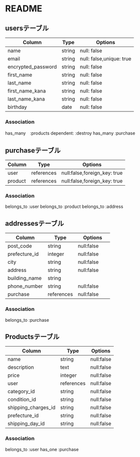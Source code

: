 # README

## usersテーブル

|Column            |Type   |Options                 |
|------------------|-------|------------------------|
|name              |string |null: false            |
|email             |string |null: false,unique: true|
|encrypted_password|string |null: false            |
|first_name        |string |null: false            |
|last_name         |string |null: false            |
|first_name_kana   |string |null: false            |
|last_name_kana    |string |null: false            |
|birthday          |date   |null: false            |


### Association
has_many　:products dependent: :destroy
has_many :purchase

## purchaseテーブル

|Column      |Type      |Options                     |
|------------|----------|----------------------------|
|user        |references|null:false,foreign_key: true|
|product     |references|null:false,foreign_key: true|

### Association
belongs_to :user
belongs_to :product
belongs_to :address

## addressesテーブル
|Column         |Type      |Options                     |
|---------------|----------|----------------------------|
|post_code      |string    |null:false                  |
|prefecture_id  |integer   |null:false                  |
|city           |string    |null:false                  |
|address        |string    |null:false                  |
|building_name  |string    |　　　　　　                  |
|phone_number   |string    |null:false                  |
|purchase       |references|null:false                  |

### Association
belongs_to :purchase

## Productsテーブル
|Column             |Type      |Options                     |
|-------------------|----------|----------------------------|
|name               |string    |null:false                  |
|description        |text      |null:false                  |
|price              |integer   |null:false                  |
|user               |references|null:false                  |
|category_id        |string    |null:false                  |
|condition_id       |string    |null:false                  |
|shipping_charges_id|string    |null:false                  |
|prefecture_id      |string    |null:false                  |
|shipping_day_id    |string    |null:false                  |

### Association
belongs_to :user
has_one :purchase